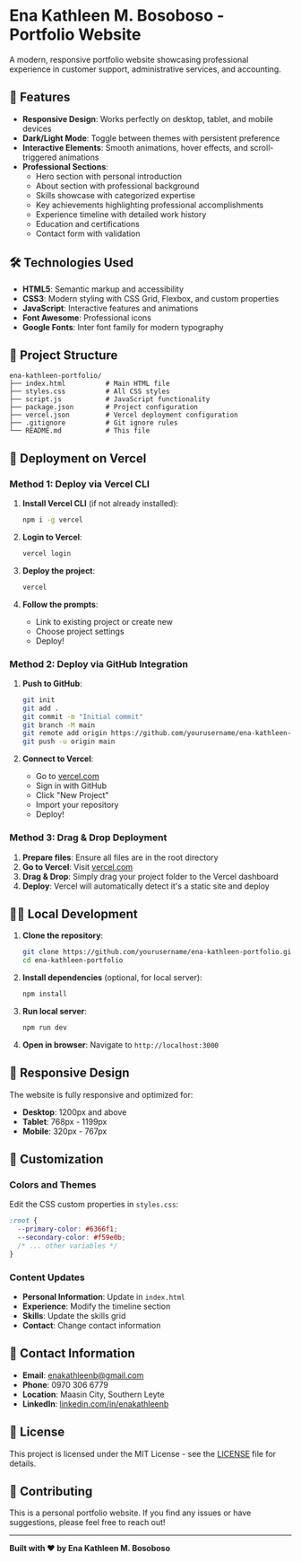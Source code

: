 # Ena Kathleen M. Bosoboso - Portfolio Website

A modern, responsive portfolio website showcasing professional experience in customer support, administrative services, and accounting.

## 🚀 Features

- **Responsive Design**: Works perfectly on desktop, tablet, and mobile devices
- **Dark/Light Mode**: Toggle between themes with persistent preference
- **Interactive Elements**: Smooth animations, hover effects, and scroll-triggered animations
- **Professional Sections**:
  - Hero section with personal introduction
  - About section with professional background
  - Skills showcase with categorized expertise
  - Key achievements highlighting professional accomplishments
  - Experience timeline with detailed work history
  - Education and certifications
  - Contact form with validation

## 🛠️ Technologies Used

- **HTML5**: Semantic markup and accessibility
- **CSS3**: Modern styling with CSS Grid, Flexbox, and custom properties
- **JavaScript**: Interactive features and animations
- **Font Awesome**: Professional icons
- **Google Fonts**: Inter font family for modern typography

## 📁 Project Structure

```
ena-kathleen-portfolio/
├── index.html          # Main HTML file
├── styles.css          # All CSS styles
├── script.js           # JavaScript functionality
├── package.json        # Project configuration
├── vercel.json         # Vercel deployment configuration
├── .gitignore          # Git ignore rules
└── README.md           # This file
```

## 🚀 Deployment on Vercel

### Method 1: Deploy via Vercel CLI

1. **Install Vercel CLI** (if not already installed):
   ```bash
   npm i -g vercel
   ```

2. **Login to Vercel**:
   ```bash
   vercel login
   ```

3. **Deploy the project**:
   ```bash
   vercel
   ```

4. **Follow the prompts**:
   - Link to existing project or create new
   - Choose project settings
   - Deploy!

### Method 2: Deploy via GitHub Integration

1. **Push to GitHub**:
   ```bash
   git init
   git add .
   git commit -m "Initial commit"
   git branch -M main
   git remote add origin https://github.com/yourusername/ena-kathleen-portfolio.git
   git push -u origin main
   ```

2. **Connect to Vercel**:
   - Go to [vercel.com](https://vercel.com)
   - Sign in with GitHub
   - Click "New Project"
   - Import your repository
   - Deploy!

### Method 3: Drag & Drop Deployment

1. **Prepare files**: Ensure all files are in the root directory
2. **Go to Vercel**: Visit [vercel.com](https://vercel.com)
3. **Drag & Drop**: Simply drag your project folder to the Vercel dashboard
4. **Deploy**: Vercel will automatically detect it's a static site and deploy

## 🏃‍♀️ Local Development

1. **Clone the repository**:
   ```bash
   git clone https://github.com/yourusername/ena-kathleen-portfolio.git
   cd ena-kathleen-portfolio
   ```

2. **Install dependencies** (optional, for local server):
   ```bash
   npm install
   ```

3. **Run local server**:
   ```bash
   npm run dev
   ```

4. **Open in browser**: Navigate to `http://localhost:3000`

## 📱 Responsive Design

The website is fully responsive and optimized for:
- **Desktop**: 1200px and above
- **Tablet**: 768px - 1199px
- **Mobile**: 320px - 767px

## 🎨 Customization

### Colors and Themes
Edit the CSS custom properties in `styles.css`:
```css
:root {
  --primary-color: #6366f1;
  --secondary-color: #f59e0b;
  /* ... other variables */
}
```

### Content Updates
- **Personal Information**: Update in `index.html`
- **Experience**: Modify the timeline section
- **Skills**: Update the skills grid
- **Contact**: Change contact information

## 📧 Contact Information

- **Email**: enakathleenb@gmail.com
- **Phone**: 0970 306 6779
- **Location**: Maasin City, Southern Leyte
- **LinkedIn**: [linkedin.com/in/enakathleenb](https://linkedin.com/in/enakathleenb)

## 📄 License

This project is licensed under the MIT License - see the [LICENSE](LICENSE) file for details.

## 🤝 Contributing

This is a personal portfolio website. If you find any issues or have suggestions, please feel free to reach out!

---

**Built with ❤️ by Ena Kathleen M. Bosoboso**
